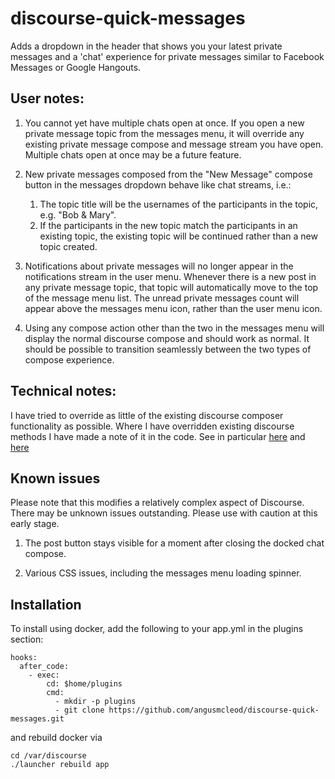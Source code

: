 # discourse-quick-messages

Adds a dropdown in the header that shows you your latest private messages and a 'chat' experience for private messages similar to Facebook Messages or Google Hangouts.

## User notes:

1. You cannot yet have multiple chats open at once. If you open a new private message topic from the messages menu, it will override any existing private message compose and message stream you have open. Multiple chats open at once may be a future feature.

2. New private messages composed from the "New Message" compose button in the messages dropdown behave like chat streams, i.e.:

    1. The topic title will be the usernames of the participants in the topic, e.g. "Bob & Mary".
    2. If the participants in the new topic match the participants in an existing topic, the existing topic will be continued rather than a new topic created.

3. Notifications about private messages will no longer appear in the notifications stream in the user menu. Whenever there is a new post in any private message topic, that topic will automatically move to the top of the message menu list. The unread private messages count will appear above the messages menu icon, rather than the user menu icon.

4. Using any compose action other than the two in the messages menu will display the normal discourse compose and should work as normal. It should be possible to transition seamlessly between the two types of compose experience.

## Technical notes:

I have tried to override as little of the existing discourse composer functionality as possible. Where I have overridden existing discourse methods I have made a note of it in the code. See in particular [here](https://github.com/angusmcleod/discourse-quick-messages/blob/master/assets/javascripts/discourse/initializers/quick-messages-edits.js.es6#L52) and [here](https://github.com/angusmcleod/discourse-quick-messages/blob/master/assets/javascripts/discourse/initializers/quick-messages-edits.js.es6#L242)

## Known issues

Please note that this modifies a relatively complex aspect of Discourse. There may be unknown issues outstanding. Please use with caution at this early stage.

1. The post button stays visible for a moment after closing the docked chat compose.

2. Various CSS issues, including the messages menu loading spinner.

## Installation

To install using docker, add the following to your app.yml in the plugins section:

```
hooks:
  after_code:
    - exec:
        cd: $home/plugins
        cmd:
          - mkdir -p plugins
          - git clone https://github.com/angusmcleod/discourse-quick-messages.git
```

and rebuild docker via

```
cd /var/discourse
./launcher rebuild app
```
